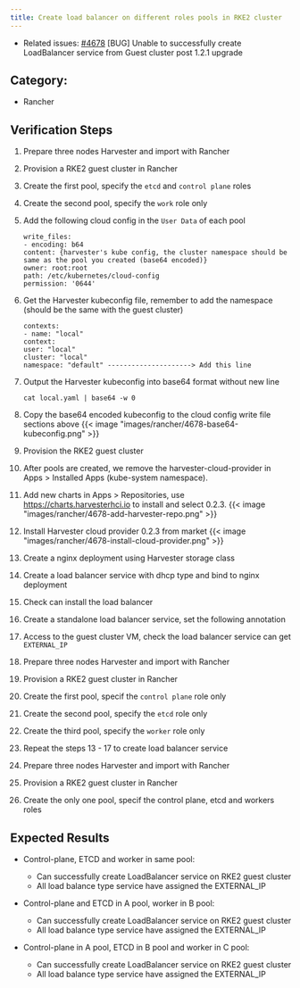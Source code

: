 ```yaml
---
title: Create load balancer on different roles pools in RKE2 cluster
---
```


* Related issues: [#4678](https://github.com/harvester/harvester/issues/4678) [BUG] Unable to successfully create LoadBalancer service from Guest cluster post 1.2.1 upgrade



## Category: 
* Rancher 

## Verification Steps
1. Prepare three nodes Harvester and import with Rancher
1. Provision a RKE2 guest cluster in Rancher
1. Create the first pool, specify the `etcd` and `control plane` roles
1. Create the second pool, specify the `work` role only
1. Add the following cloud config in the `User Data` of each pool
    ```
    write_files:
    - encoding: b64
    content: {harvester's kube config, the cluster namespace should be same as the pool you created (base64 encoded)}
    owner: root:root
    path: /etc/kubernetes/cloud-config
    permission: '0644'
    ```
1. Get the Harvester kubeconfig file, remember to add the namespace (should be the same with the guest cluster)
    ```
    contexts:
    - name: "local"
    context:
    user: "local"
    cluster: "local"
    namespace: "default" ---------------------> Add this line
    ```
1. Output the Harvester kubeconfig into base64 format without new line
    ```
    cat local.yaml | base64 -w 0
    ```
1. Copy the base64 encoded kubeconfig to the cloud config write file sections above
{{< image "images/rancher/4678-base64-kubeconfig.png" >}}
1. Provision the RKE2 guest cluster
1. After pools are created, we remove the harvester-cloud-provider in Apps > Installed Apps (kube-system namespace).
1. Add new charts in Apps > Repositories, use https://charts.harvesterhci.io to install and select 0.2.3.
{{< image "images/rancher/4678-add-harvester-repo.png" >}}
1. Install Harvester cloud provider 0.2.3 from market
{{< image "images/rancher/4678-install-cloud-provider.png" >}}
1. Create a nginx deployment using Harvester storage class
1. Create a load balancer service with dhcp type and bind to nginx deployment
1. Check can install the load balancer
1. Create a standalone load balancer service, set the following annotation
1. Access to the guest cluster VM, check the load balancer service can get `EXTERNAL_IP`

1. Prepare three nodes Harvester and import with Rancher
1. Provision a RKE2 guest cluster in Rancher
1. Create the first pool, specif the `control plane` role only
1. Create the second pool, specify the `etcd` role only
1. Create the third pool, specify the `worker` role only
1. Repeat the steps 13 - 17 to create load balancer service

1. Prepare three nodes Harvester and import with Rancher
1. Provision a RKE2 guest cluster in Rancher
1. Create the only one pool, specif the control plane, etcd and workers roles


## Expected Results
*  Control-plane, ETCD and worker in same pool: 
    - Can successfully create LoadBalancer service on RKE2 guest cluster
    - All load balance type service have assigned the EXTERNAL_IP


*  Control-plane and ETCD in A pool, worker in B pool:
    - Can successfully create LoadBalancer service on RKE2 guest cluster
    - All load balance type service have assigned the EXTERNAL_IP

*  Control-plane in A pool, ETCD in B pool and worker in C pool:
    - Can successfully create LoadBalancer service on RKE2 guest cluster
    - All load balance type service have assigned the EXTERNAL_IP